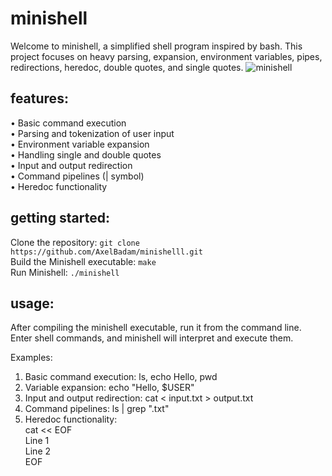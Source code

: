 # minishell

Welcome to minishell, a simplified shell program inspired by bash. This project focuses on heavy parsing, expansion, environment variables, pipes, redirections, heredoc, double quotes, and single quotes.
![minishell](https://github.com/AxelBadam/minishell/assets/110740560/c946ab91-be47-487a-8106-9fd843a2e10c)

## features:

• Basic command execution <br />
• Parsing and tokenization of user input <br />
• Environment variable expansion <br />
• Handling single and double quotes <br />
• Input and output redirection <br />
• Command pipelines (| symbol) <br />
• Heredoc functionality <br />

## getting started: <br />

Clone the repository: ```git clone https://github.com/AxelBadam/minishelll.git``` <br />
Build the Minishell executable: ```make``` <br />
Run Minishell: ```./minishell``` <br />

## usage: <br />

After compiling the minishell executable, run it from the command line. Enter shell commands, and minishell will interpret and execute them.


Examples:

1. Basic command execution: ls, echo Hello, pwd
2. Variable expansion: echo "Hello, $USER"
3. Input and output redirection: cat < input.txt > output.txt
4. Command pipelines: ls | grep ".txt"
5. Heredoc functionality: <br />
cat << EOF <br />
Line 1 <br />
Line 2 <br />
EOF <br />
